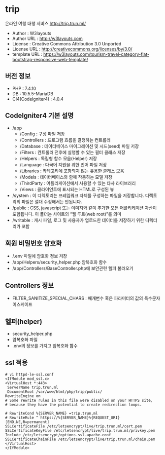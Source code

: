 # trip
  온라인 여행 대행 서비스
  http://trip.trun.ml/

* Author : W3layouts
* Author URL : http://w3layouts.com
* License : Creative Commons Attribution 3.0 Unported
* License URL : http://creativecommons.org/licenses/by/3.0/
* template URL : https://w3layouts.com/tourism-travel-category-flat-bootstrap-responsive-web-template/

## 버전 정보
* PHP : 7.4.10
* DB : 10.5.5-MariaDB
* CI4(CodeIgniter4) : 4.0.4

## CodeIgniter4 기본 설명
 - /app
   - /Config : 구성 파일 저장
   - /Controllers : 프로그램 흐름을 결정하는 컨트롤러
   - /Database : 데이터베이스 마이그레이션 및 시드(seed) 파일 저장
   - /Filters : 컨트롤러 전후에 실행할 수 있는 필터 클래스 저장
   - /Helpers : 독립형 함수 모음(Helper) 저장
   - /Language : 다국어 지원을 위한 언어 파일 저장
   - /Libraries : 카테고리에 포함되지 않는 유용한 클래스 모음
   - /Models : 데이터베이스와 함께 작동하는 모델 저장
   - /ThirdParty : 어플리케이션에서 사용할 수 있는 타사 라이브러리
   - /Views : 클라이언트에 표시되는 HTML로 구성된 뷰
 - /system : 이 디렉토리는 프레임워크 자체를 구성하는 파일을 저장합니다. 디렉토리의 파일은 절대 수정해서는 안됩니다.
 - /public : CSS, javascript 또는 이미지와 같이 추가한 모든 어플리케이션 자산이 포함됩니다. 이 폴더는 사이트의 “웹 루트(web root)”를 의미
 - /writable : 캐시 파일, 로그 및 사용자가 업로드한 데이터를 저장하기 위한 디렉터리가 포함

## 회원 비밀번호 암호화
 - /.env 파일에 암호화 정보 저장
 - /app/Helpers/security_helper.php 암복호화 함수
 - /app/Controllers/BaseController.php에 보안관련 헬퍼 불러오기

## Controllers 정보
 - FILTER_SANITIZE_SPECIAL_CHARS : 매개변수 혹은 파라미터의 값의 특수문자 이스케이프

 ## 헬퍼(helper)
  - security_helper.php
   - 암복호화 파일
   - .env의 정보를 가지고 암복호화 함수
## ssl 적용
```
# vi httpd-le-ssl.conf
<IfModule mod_ssl.c>
<VirtualHost *:443>
 ServerName trip.trun.ml
 DocumentRoot /var/www/html/php/trip/public/
RewriteEngine on
# Some rewrite rules in this file were disabled on your HTTPS site,
# because they have the potential to create redirection loops.

# RewriteCond %{SERVER_NAME} =trip.trun.ml
# RewriteRule ^ https://%{SERVER_NAME}%{REQUEST_URI} [END,NE,R=permanent]
SSLCertificateFile /etc/letsencrypt/live/trip.trun.ml/cert.pem
SSLCertificateKeyFile /etc/letsencrypt/live/trip.trun.ml/privkey.pem
Include /etc/letsencrypt/options-ssl-apache.conf
SSLCertificateChainFile /etc/letsencrypt/live/trip.trun.ml/chain.pem
</VirtualHost>
</IfModule>
```
